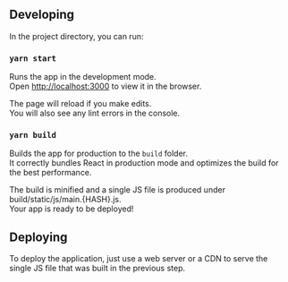 ## Developing

In the project directory, you can run:

### `yarn start`

Runs the app in the development mode.<br />
Open [http://localhost:3000](http://localhost:3000) to view it in the browser.

The page will reload if you make edits.<br />
You will also see any lint errors in the console.

### `yarn build`

Builds the app for production to the `build` folder.<br />
It correctly bundles React in production mode and optimizes the build for the best performance.

The build is minified and a single JS file is produced under build/static/js/main.{HASH}.js.<br />
Your app is ready to be deployed!


## Deploying

To deploy the application, just use a web server or a CDN to serve the single JS file that was built in the previous step.
